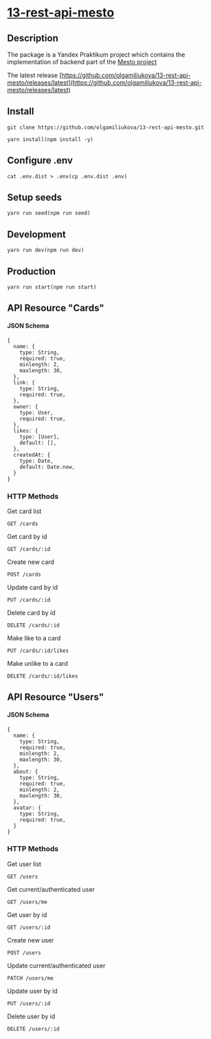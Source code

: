 # [13-rest-api-mesto](https://olgamiliukova.github.io/13-rest-api-mesto/)

## Description
The package is a Yandex Praktikum project which contains the implementation of backend part of the [Mesto project](https://olgamiliukova.github.io/11-web-app-infrastructure/)

The latest release [https://github.com/olgamiliukova/13-rest-api-mesto/releases/latest](https://github.com/olgamiliukova/13-rest-api-mesto/releases/latest)

## Install
```
git clone https://github.com/olgamiliukova/13-rest-api-mesto.git
```
```
yarn install(npm install -y)
```
## Configure .env
```
cat .env.dist > .env(cp .env.dist .env)
```
## Setup seeds 
```
yarn run seed(npm run seed)
```
## Development
```
yarn run dev(npm run dev)
```
## Production
```
yarn run start(npm run start)
```
## API Resource "Cards"
#### JSON Schema
```
{
  name: {
    type: String,
    required: true,
    minlength: 2,
    maxlength: 30,
  },
  link: {
    type: String,
    required: true,
  },
  owner: {
    type: User,
    required: true,
  },
  likes: {
    type: [User],
    default: [],
  },
  createdAt: {
    type: Date,
    default: Date.now,
  }
}
```
### HTTP Methods
Get card list
```
GET /cards
```
Get card by id
```
GET /cards/:id
```
Create new card
```
POST /cards
```
Update card by id
```
PUT /cards/:id
```
Delete card by id
```
DELETE /cards/:id
```
Make like to a card
```
PUT /cards/:id/likes
```
Make unlike to a card
```
DELETE /cards/:id/likes
```
## API Resource "Users"
#### JSON Schema
```
{
  name: {
    type: String,
    required: true,
    minlength: 2,
    maxlength: 30,
  },
  about: {
    type: String,
    required: true,
    minlength: 2,
    maxlength: 30,
  },
  avatar: {
    type: String,
    required: true,
  }
}
```
### HTTP Methods
Get user list
```
GET /users
```
Get current/authenticated user
```
GET /users/me
```
Get user by id
```
GET /users/:id
```
Create new user
```
POST /users
```
Update current/authenticated user
```
PATCH /users/me
```
Update user by id
```
PUT /users/:id
```
Delete user by id
```
DELETE /users/:id
```
